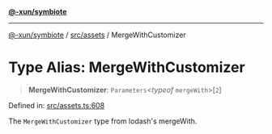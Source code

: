 [**@-xun/symbiote**](../../../README.md)

***

[@-xun/symbiote](../../../README.md) / [src/assets](../README.md) / MergeWithCustomizer

# Type Alias: MergeWithCustomizer

> **MergeWithCustomizer**: `Parameters`\<*typeof* `mergeWith`\>\[`2`\]

Defined in: [src/assets.ts:608](https://github.com/Xunnamius/symbiote/blob/7f982952167d73373d4dffdf7657e7060cf032fe/src/assets.ts#L608)

The `MergeWithCustomizer` type from lodash's mergeWith.
